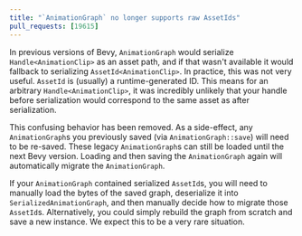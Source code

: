```yaml
---
title: "`AnimationGraph` no longer supports raw AssetIds"
pull_requests: [19615]
---
```


In previous versions of Bevy, `AnimationGraph` would serialize `Handle<AnimationClip>` as an asset
path, and if that wasn't available it would fallback to serializing `AssetId<AnimationClip>`. In
practice, this was not very useful. `AssetId` is (usually) a runtime-generated ID. This means for an
arbitrary `Handle<AnimationClip>`, it was incredibly unlikely that your handle before serialization
would correspond to the same asset as after serialization.

This confusing behavior has been removed. As a side-effect, any `AnimationGraph`s you previously
saved (via `AnimationGraph::save`) will need to be re-saved. These legacy `AnimationGraph`s can
still be loaded until the next Bevy version. Loading and then saving the `AnimationGraph` again will
automatically migrate the `AnimationGraph`.

If your `AnimationGraph` contained serialized `AssetId`s, you will need to manually load the bytes
of the saved graph, deserialize it into `SerializedAnimationGraph`, and then manually decide how to
migrate those `AssetId`s. Alternatively, you could simply rebuild the graph from scratch and save a
new instance. We expect this to be a very rare situation.

